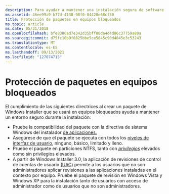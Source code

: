 ```yaml
---
description: Para ayudar a mantener una instalación segura de software en equipos bloqueados, siga estas instrucciones al crear el paquete Windows Installer.
ms.assetid: 46ee99a9-b77d-4138-98f0-04428e68cf30
title: Protección de paquetes en equipos bloqueados
ms.topic: article
ms.date: 05/31/2018
ms.openlocfilehash: bfe8380ad7e342d35bff80da4d4d86c37759a80a
ms.sourcegitcommit: d75fc10b9f0825bbe5ce5045c90d4045e3c53243
ms.translationtype: MT
ms.contentlocale: es-ES
ms.lasthandoff: 09/13/2021
ms.locfileid: "127074715"
---
```

# <a name="securing-packages-on-locked-down-computers"></a>Protección de paquetes en equipos bloqueados

El cumplimiento de las siguientes directrices al crear un paquete de Windows Installer que se usará en equipos bloqueados ayuda a mantener un entorno seguro durante la instalación:

-   Pruebe la compatibilidad del paquete con la directiva de sistema Windows del instalador [de aplicaciones.](system-policy.md)
-   Asegúrese de que el paquete se ejecuta con todos los [niveles de interfaz de usuario](user-interface-levels.md), ninguno, básico, limitado y lleno.
-   Pruebe el paquete en particiones NTFS, tanto con [*privilegios*](e-gly.md) elevados como sin privilegios elevados.
-   A partir de Windows Installer 3.0, la aplicación de revisiones de control de cuentas de usuario [(UAC)](user-account-control--uac--patching.md) permite a los usuarios que no son administradores aplicar revisiones a las aplicaciones instaladas en el contexto por equipo. Pruebe el paquete de revisión en Windows Vista y Windows XP para la instalación tanto de usuarios con acceso de administrador como de usuarios que no son administradores.

 

 



